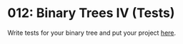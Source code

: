 # 012: Binary Trees IV (Tests)

Write tests for your binary tree and put your project [here](challenges/binarytree/).
